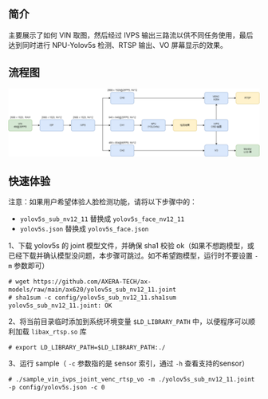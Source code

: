 ## 简介
  主要展示了如何 VIN 取图，然后经过 IVPS 输出三路流以供不同任务使用，最后达到同时进行 NPU-Yolov5s 检测、RTSP 输出、VO 屏幕显示的效果。

## 流程图
![](../../docs/sample_vin_ivps_joint_venc_rtsp_vo.png)

## 快速体验
注意：如果用户希望体验人脸检测功能，请将以下步骤中的：
- ```yolov5s_sub_nv12_11``` 替换成 ```yolov5s_face_nv12_11```
- ```yolov5s.json``` 替换成 ```yolov5s_face.json```

1、下载 yolov5s 的 joint 模型文件，并确保 sha1 校验 ok（如果不想跑模型，或已经下载并确认模型没问题，本步骤可跳过。如不希望跑模型，运行时不要设置 ```-m``` 参数即可）
```
# wget https://github.com/AXERA-TECH/ax-models/raw/main/ax620/yolov5s_sub_nv12_11.joint
# sha1sum -c config/yolov5s_sub_nv12_11.sha1sum
yolov5s_sub_nv12_11.joint: OK
```
2、将当前目录临时添加到系统环境变量 ```$LD_LIBRARY_PATH``` 中，以便程序可以顺利加载 ```libax_rtsp.so``` 库
```
# export LD_LIBRARY_PATH=$LD_LIBRARY_PATH:./
```
3、运行 sample（ ```-c``` 参数指的是 sensor 索引，通过 ```-h``` 查看支持的sensor）
```
# ./sample_vin_ivps_joint_venc_rtsp_vo -m ./yolov5s_sub_nv12_11.joint -p config/yolov5s.json -c 0
```